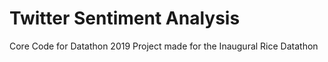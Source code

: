 # Twitter Sentiment Analysis
Core Code for Datathon 2019
Project made for the Inaugural Rice Datathon
